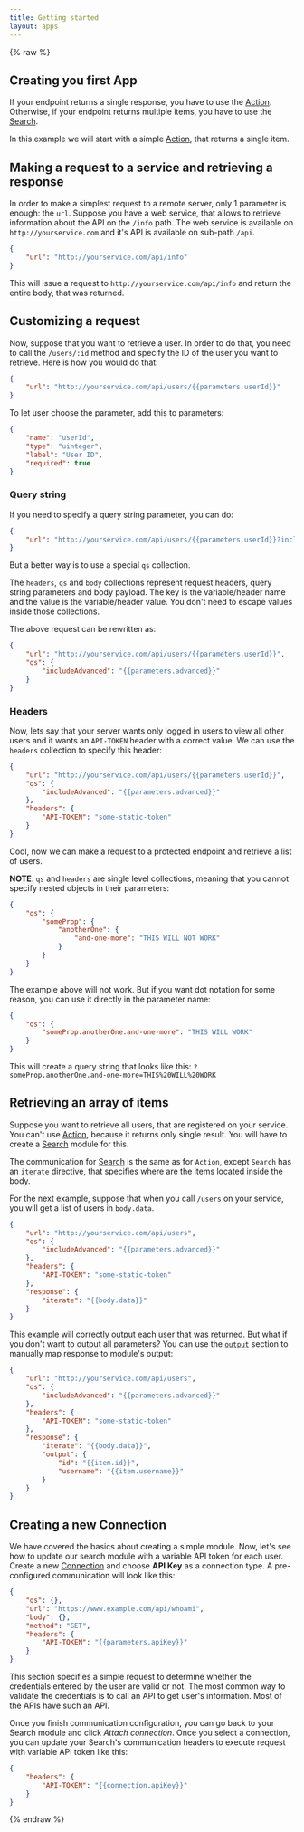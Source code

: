 ```yaml
---
title: Getting started
layout: apps
---
```


{% raw %}

## Creating you first App

If your endpoint returns a single response, you have to use the [Action](actions.html). Otherwise, if your endpoint returns multiple
items, you have to use the [Search](searches.html).

In this example we will start with a simple [Action](actions.html), that returns a single item.

## Making a request to a service and retrieving a response

In order to make a simplest request to a remote server, only 1 parameter is enough: the `url`.
Suppose you have a web service, that allows to retrieve information about the API on the `/info` path.
The web service is available on `http://yourservice.com` and it's API is available on sub-path `/api`.

```json
{
    "url": "http://yourservice.com/api/info"
}
```

This will issue a request to `http://yourservice.com/api/info` and return the entire body, that was returned.

## Customizing a request

Now, suppose that you want to retrieve a user. In order to do that, you need to call the `/users/:id` method
and specify the ID of the user you want to retrieve. Here is how you would do that:

```json
{
    "url": "http://yourservice.com/api/users/{{parameters.userId}}"
}
```

To let user choose the parameter, add this to parameters:

```json
{
    "name": "userId",
    "type": "uinteger",
    "label": "User ID",
    "required": true
}
```

### Query string

If you need to specify a query string parameter, you can do:

```json
{
    "url": "http://yourservice.com/api/users/{{parameters.userId}}?includeAdvanced={{parameters.advanced}}"
}
```

But a better way is to use a special `qs` collection.

The `headers`, `qs` and `body` collections represent request headers, query string parameters and body payload.
The key is the variable/header name and the value is the variable/header value. You don't need to escape values inside those collections.

The above request can be rewritten as:

```json
{
    "url": "http://yourservice.com/api/users/{{parameters.userId}}",
    "qs": {
        "includeAdvanced": "{{parameters.advanced}}"
    }
}
```

### Headers

Now, lets say that your server wants only logged in users to view all other users and it wants an `API-TOKEN` header with a correct value.
We can use the `headers` collection to specify this header:

```json
{
    "url": "http://yourservice.com/api/users/{{parameters.userId}}",
    "qs": {
        "includeAdvanced": "{{parameters.advanced}}"
    },
    "headers": {
        "API-TOKEN": "some-static-token"
    }
}
```

Cool, now we can make a request to a protected endpoint and retrieve a list of users.

**NOTE**: `qs` and `headers` are single level collections, meaning that you cannot specify nested objects in their parameters:
```json
{
    "qs": {
        "someProp": {
            "anotherOne": {
                "and-one-more": "THIS WILL NOT WORK"
            }
        }
    }
}
```
The example above will not work. But if you want dot notation for some reason, you can use it directly in the parameter name:
```json
{
    "qs": {
        "someProp.anotherOne.and-one-more": "THIS WILL WORK"
    }
}
```
This will create a query string that looks like this: `?someProp.anotherOne.and-one-more=THIS%20WILL%20WORK`

## Retrieving an array of items

Suppose you want to retrieve all users, that are registered on your service. You can't use [Action](actions.html), because it
returns only single result. You will have to create a [Search](searches.html) module for this.

The communication for [Search](searches.html) is the same as for `Action`, except `Search` has an [`iterate`](response-object.html) directive,
that specifies where are the items located inside the body.

For the next example, suppose that when you call `/users` on your service, you will get a list of users in `body.data`.

```json
{
    "url": "http://yourservice.com/api/users",
    "qs": {
        "includeAdvanced": "{{parameters.advanced}}"
    },
    "headers": {
        "API-TOKEN": "some-static-token"
    },
    "response": {
        "iterate": "{{body.data}}"
    }
}
```

This example will correctly output each user that was returned. But what if you don't want to output all parameters?
You can use the [`output`](response-object.html) section to manually map response to module's output:

```json
{
    "url": "http://yourservice.com/api/users",
    "qs": {
        "includeAdvanced": "{{parameters.advanced}}"
    },
    "headers": {
        "API-TOKEN": "some-static-token"
    },
    "response": {
        "iterate": "{{body.data}}",
        "output": {
            "id": "{{item.id}}",
            "username": "{{item.username}}"
        }
    }
}
```

## Creating a new Connection

We have covered the basics about creating a simple module. Now, let's see how to update our search module with a variable API token for each user. Create a new [Connection](basic-connection.html) and choose **API Key** as a connection type. A pre-configured communication will look like this:

```json
{
    "qs": {},
    "url": "https://www.example.com/api/whoami",
    "body": {},
    "method": "GET",
    "headers": {
        "API-TOKEN": "{{parameters.apiKey}}"
    }
}
```

This section specifies a simple request to determine whether the credentials entered by the user are valid or not. The most common way to validate the credentials is to call an API to get user's information. Most of the APIs have such an API.

Once you finish communication configuration, you can go back to your Search module and click *Attach connection*. Once you select a connection, you can update your Search's communication headers to execute request with variable API token like this:

```json
{
    "headers": {
        "API-TOKEN": "{{connection.apiKey}}"
    }
}
```

{% endraw %}
